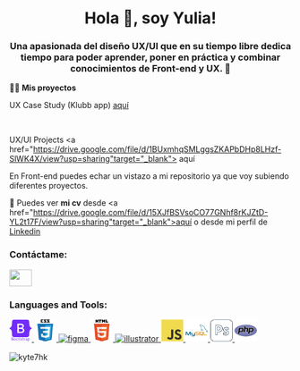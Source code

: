 <h1 align="center">Hola 👋, soy Yulia!</h1>
<h3 align="center">Una apasionada del diseño UX/UI que en su tiempo libre dedica tiempo para poder aprender, poner en práctica y combinar conocimientos de Front-end y UX. 🌱</h3>

👨‍💻 **Mis proyectos**
      <p>UX Case Study (Klubb app) <a href="https://drive.google.com/file/d/1T1ToZre3MUxUa_8QXJKWEHH0gvt2cXo3/view?usp=sharing" target="_blank"> aquí </a></p>  
      <p>UX/UI Projects <a href="https://drive.google.com/file/d/1BUxmhqSMLggsZKAPbDHp8LHzf-SlWK4X/view?usp=sharing"target="_blank"> aquí </a></p> 
      <p> En Front-end puedes echar un vistazo a mi repositorio ya que voy subiendo diferentes proyectos. </p>

📄 Puedes ver **mi cv** desde <a href="https://drive.google.com/file/d/15XJfBSVsoCO77GNhf8rKJZtD-YL2t17F/view?usp=sharing"target="_blank">aquí</a> o desde mi perfil de <a href="https://www.linkedin.com/in/yuliamykha/">Linkedin </a>  

<h3 align="left">Contáctame:</h3>
<p align="left">
<a href="https://www.linkedin.com/in/yuliamykha/" target="blank"><img align="center" src="https://raw.githubusercontent.com/rahuldkjain/github-profile-readme-generator/master/src/images/icons/Social/linked-in-alt.svg" height="30" width="40" /></a>
</p>

<h3 align="left">Languages and Tools:</h3>
<p align="left"> <a href="https://getbootstrap.com" target="_blank" rel="noreferrer"> <img src="https://raw.githubusercontent.com/devicons/devicon/master/icons/bootstrap/bootstrap-plain-wordmark.svg" alt="bootstrap" width="40" height="40"/> </a> <a href="https://www.w3schools.com/css/" target="_blank" rel="noreferrer"> <img src="https://raw.githubusercontent.com/devicons/devicon/master/icons/css3/css3-original-wordmark.svg" alt="css3" width="40" height="40"/> </a> <a href="https://www.figma.com/" target="_blank" rel="noreferrer"> <img src="https://www.vectorlogo.zone/logos/figma/figma-icon.svg" alt="figma" width="40" height="40"/> </a> <a href="https://www.w3.org/html/" target="_blank" rel="noreferrer"> <img src="https://raw.githubusercontent.com/devicons/devicon/master/icons/html5/html5-original-wordmark.svg" alt="html5" width="40" height="40"/> </a> <a href="https://www.adobe.com/in/products/illustrator.html" target="_blank" rel="noreferrer"> <img src="https://www.vectorlogo.zone/logos/adobe_illustrator/adobe_illustrator-icon.svg" alt="illustrator" width="40" height="40"/> </a> <a href="https://developer.mozilla.org/en-US/docs/Web/JavaScript" target="_blank" rel="noreferrer"> <img src="https://raw.githubusercontent.com/devicons/devicon/master/icons/javascript/javascript-original.svg" alt="javascript" width="40" height="40"/> </a> <a href="https://www.mysql.com/" target="_blank" rel="noreferrer"> <img src="https://raw.githubusercontent.com/devicons/devicon/master/icons/mysql/mysql-original-wordmark.svg" alt="mysql" width="40" height="40"/> </a> <a href="https://www.photoshop.com/en" target="_blank" rel="noreferrer"> <img src="https://raw.githubusercontent.com/devicons/devicon/master/icons/photoshop/photoshop-line.svg" alt="photoshop" width="40" height="40"/> </a> <a href="https://www.php.net" target="_blank" rel="noreferrer"> <img src="https://raw.githubusercontent.com/devicons/devicon/master/icons/php/php-original.svg" alt="php" width="40" height="40"/> </a> </p>

<p><img align="center" src="https://github-readme-stats.vercel.app/api/top-langs?username=kyte7hk&show_icons=true&locale=en&layout=compact" alt="kyte7hk" /></p>

